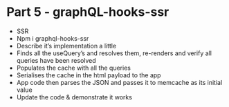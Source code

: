 # Part 5 - graphQL-hooks-ssr

- SSR
- Npm i graphql-hooks-ssr
- Describe it’s implementation a little
- Finds all the useQuery’s and resolves them, re-renders and verify all queries have been resolved
- Populates the cache with all the queries
- Serialises the cache in the html payload to the app
- App code then parses the JSON and passes it to memcache as its initial value
- Update the code & demonstrate it works
